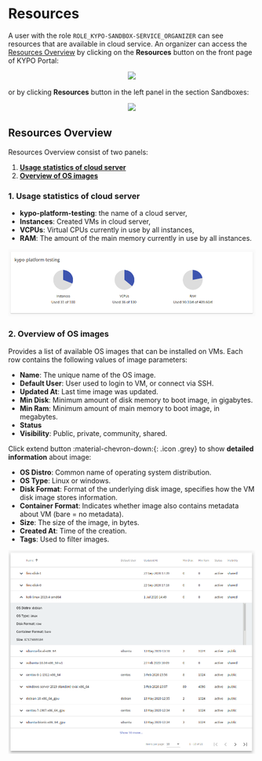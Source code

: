 # Resources
A user with the role `ROLE_KYPO-SANDBOX-SERVICE_ORGANIZER` can see resources that are available in cloud service. An organizer can access the [Resources Overview](#pool-overview) by clicking on the **Resources** button on the front page of KYPO Portal:
<p align="center">
  <img src="../../../img/user-guide/sandbox-agenda/resources/sandboxes-agenda-resources.png">
</p>

or by clicking **Resources** button in the left panel in the section Sandboxes: 

<p align="center">
  <img src="../../../img/user-guide/sandbox-agenda/resources/resources-sidebar.png">
</p>

## Resources Overview

Resources Overview consist of two panels:

1. [**Usage statistics of cloud server**](#1-usage-statistics-of-cloud-server)
2. [**Overview of OS images**](#2-overview-of-os-images)

### 1. Usage statistics of cloud server
* **kypo-platform-testing**: the name of a cloud server,
* **Instances**: Created VMs in cloud server,
* **VCPUs**: Virtual CPUs currently in use by all instances,
* **RAM**: The amount of the main memory currently in use by all instances.

![usage-statistics](../../img/user-guide/sandbox-agenda/resources/usage-stats.png)

### 2. Overview of OS images
Provides a list of available OS images that can be installed on VMs. Each row contains the following values of image parameters:

* **Name**: The unique name of the OS image.
* **Default User**: User used to login to VM, or connect via SSH.
* **Updated At**: Last time image was updated.
* **Min Disk**: Minimum amount of disk memory to boot image, in gigabytes.
* **Min Ram**: Minimum amount of main memory to boot image, in megabytes.
* **Status**
* **Visibility**: Public, private, community, shared.

Click extend button :material-chevron-down:{: .icon .grey} to show **detailed information** about image: 

* **OS Distro**: Common name of operating system distribution.
* **OS Type**: Linux or windows.
* **Disk Format**: Format of the underlying disk image, specifies how the VM disk image stores information.
* **Container Format**: Indicates whether image also contains metadata about VM (bare = no metadata).
* **Size**: The size of the image, in bytes.
* **Created At**: Time of the creation.
* **Tags**: Used to filter images.

![overview-images](../../img/user-guide/sandbox-agenda/resources/overview-images.png)
